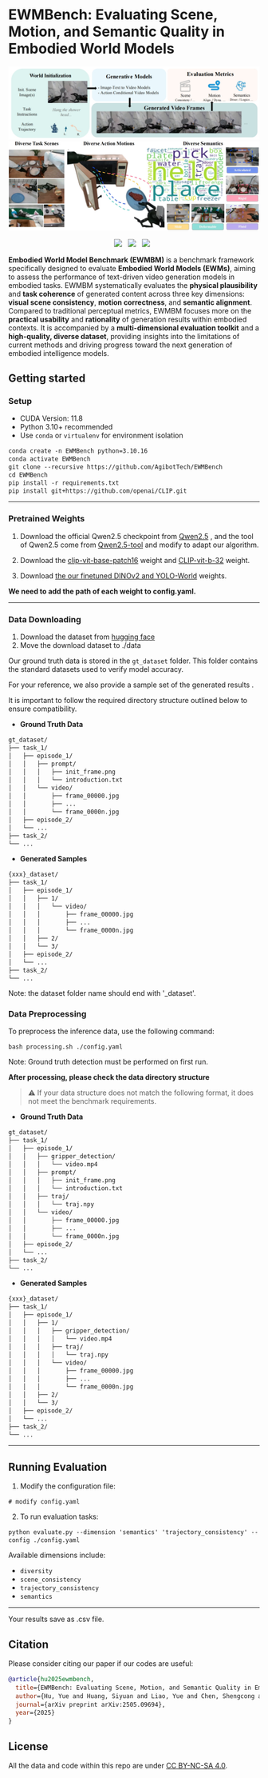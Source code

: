 # EWMBench: Evaluating Scene, Motion, and Semantic Quality in Embodied World Models

<div id="top" align="center">

![Pipeline](./picture/pipeline.jpg)
![dataset](./picture/dataset.jpg)

 <a href='https://arxiv.org/abs/2505.09694'><img src='https://img.shields.io/badge/arXiv-2505.09694-b31b1b.svg'></a> &nbsp; <a href='https://huggingface.co/agibot-world/EWMBench-model'><img src='https://img.shields.io/badge/%F0%9F%A4%97%20Hugging%20Face-Weight-blue'></a> &nbsp; <a href=' https://huggingface.co/datasets/agibot-world/EWMBench
'><img src='https://img.shields.io/badge/%F0%9F%A4%97%20Hugging%20Face-Data-blue'></a> &nbsp;


</div>

**Embodied World Model Benchmark (EWMBM)** is a benchmark framework specifically designed to evaluate **Embodied World Models (EWMs)**, aiming to assess the performance of text-driven video generation models in embodied tasks. EWMBM systematically evaluates the **physical plausibility** and **task coherence** of generated content across three key dimensions: **visual scene consistency**, **motion correctness**, and **semantic alignment**. Compared to traditional perceptual metrics, EWMBM focuses more on the **practical usability** and **rationality** of generation results within embodied contexts. It is accompanied by a **multi-dimensional evaluation toolkit** and a **high-quality, diverse dataset**, providing insights into the limitations of current methods and driving progress toward the next generation of embodied intelligence models.


## Getting started


### Setup

* CUDA Version: 11.8
* Python 3.10+ recommended
* Use `conda` or `virtualenv` for environment isolation

```
conda create -n EWMBench python=3.10.16
conda activate EWMBench
git clone --recursive https://github.com/AgibotTech/EWMBench
cd EWMBench
pip install -r requirements.txt
pip install git+https://github.com/openai/CLIP.git

```

---

### Pretrained Weights

1. Download the official Qwen2.5 checkpoint from [Qwen2.5](https://huggingface.co/Qwen/Qwen2.5-VL-7B-Instruct) , and the tool of Qwen2.5 come from [Qwen2.5-tool](https://github.com/QwenLM/Qwen2.5-VL/tree/main/qwen-vl-utils) and modify to adapt our algorithm.

2. Download the [clip-vit-base-patch16](https://huggingface.co/openai/clip-vit-base-patch16) weight and [CLIP-vit-b-32](https://openaipublic.azureedge.net/clip/models/40d365715913c9da98579312b702a82c18be219cc2a73407c4526f58eba950af/ViT-B-32.pt) weight.

3. Download [the our finetuned DINOv2 and YOLO-World](https://huggingface.co/agibot-world/EWMBench-model) weights.


**We need to add the path of each weight to config.yaml.**


---


### Data Downloading
1. Download the dataset from [hugging face](https://huggingface.co/datasets/agibot-world/EWMBench)
2. Move the download dataset to ./data

Our ground truth data is stored in the `gt_dataset` folder. This folder contains the standard datasets used to verify model accuracy.

For your reference, we also provide a sample set of the generated results .

It is important to follow the required directory structure outlined below to ensure compatibility.

- **Ground Truth Data** 

```
gt_dataset/
├── task_1/
│   ├── episode_1/
│   │   ├── prompt/
│   │   │   ├── init_frame.png
│   │   │   └── introduction.txt
│   │   └── video/
│   │       ├── frame_00000.jpg
│   │       ├── ...
│   │       └── frame_0000n.jpg
│   ├── episode_2/
│   └── ...
├── task_2/
└── ...
```

- **Generated Samples**

```
{xxx}_dataset/
├── task_1/
│   ├── episode_1/
│   │   ├── 1/
│   │   │   └── video/
│   │   │       ├── frame_00000.jpg
│   │   │       ├── ...
│   │   │       └── frame_0000n.jpg
│   │   ├── 2/
│   │   └── 3/
│   ├── episode_2/
│   └── ...
├── task_2/
└── ...
```

Note: the dataset folder name should end with '_dataset'.

### Data Preprocessing 

To preprocess the inference data, use the following command:

```
bash processing.sh ./config.yaml
```

Note: Ground truth detection must be performed on first run.

**After processing, please check the data directory structure**

> ⚠️ If your data structure does not match the following format, it does not meet the benchmark requirements.

- **Ground Truth Data** 

```
gt_dataset/
├── task_1/
│   ├── episode_1/
│   │   ├── gripper_detection/
│   │   │   └── video.mp4
│   │   ├── prompt/
│   │   │   ├── init_frame.png
│   │   │   └── introduction.txt
│   │   ├── traj/
│   │   │   └── traj.npy
│   │   └── video/
│   │       ├── frame_00000.jpg
│   │       ├── ...
│   │       └── frame_0000n.jpg
│   ├── episode_2/
│   └── ...
├── task_2/
└── ...
```

- **Generated Samples**

```
{xxx}_dataset/
├── task_1/
│   ├── episode_1/
│   │   ├── 1/
│   │   │   ├── gripper_detection/
│   │   │   │   └── video.mp4
│   │   │   ├── traj/
│   │   │   │   └── traj.npy
│   │   │   └── video/
│   │   │       ├── frame_00000.jpg
│   │   │       ├── ...
│   │   │       └── frame_0000n.jpg
│   │   ├── 2/
│   │   └── 3/
│   ├── episode_2/
│   └── ...
├── task_2/
└── ...
```

---


## Running Evaluation

1. Modify the configuration file:

```
# modify config.yaml
```


2. To run evaluation tasks:

```
python evaluate.py --dimension 'semantics' 'trajectory_consistency' --config ./config.yaml
```

Available dimensions include:

* `diversity`
* `scene_consistency`
* `trajectory_consistency`
* `semantics`

---

Your results save as .csv file.


## Citation

Please consider citing our paper if our codes are useful:
```bib
@article{hu2025ewmbench,
  title={EWMBench: Evaluating Scene, Motion, and Semantic Quality in Embodied World Models},
  author={Hu, Yue and Huang, Siyuan and Liao, Yue and Chen, Shengcong and Zhou, Pengfei and Chen, Liliang and Yao, Maoqing and Ren, Guanghui},
  journal={arXiv preprint arXiv:2505.09694},
  year={2025}
}
```


## License

All the data and code within this repo are under [CC BY-NC-SA 4.0](https://creativecommons.org/licenses/by-nc-sa/4.0/).
